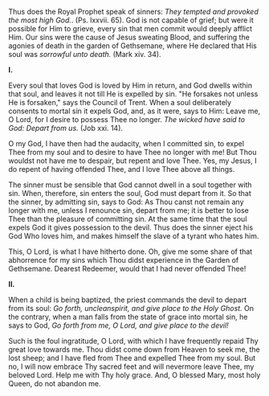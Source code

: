 
Thus does the Royal Prophet speak of sinners: *They tempted and provoked the most high God.*. (Ps. lxxvii. 65). God is not capable of grief; but were it possible for Him to grieve, every sin that men commit would deeply afflict Him. Our sins were the cause of Jesus sweating Blood, and suffering the agonies of death in the garden of Gethsemane, where He declared that His soul was *sorrowful unto death.* (Mark xiv. 34).

**I\.**

Every soul that loves God is loved by Him in return, and God dwells within that soul, and leaves it not till He is expelled by sin. \"He forsakes not unless He is forsaken,\" says the Council of Trent. When a soul deliberately consents to mortal sin it expels God, and, as it were, says to Him: Leave me, O Lord, for I desire to possess Thee no longer. *The wicked have said to God: Depart from us.* (Job xxi. 14).

O my God, I have then had the audacity, when I committed sin, to expel Thee from my soul and to desire to have Thee no longer with me! But Thou wouldst not have me to despair, but repent and love Thee. Yes, my Jesus, I do repent of having offended Thee, and I love Thee above all things.

The sinner must be sensible that God cannot dwell in a soul together with sin. When, therefore, sin enters the soul, God must depart from it. So that the sinner, by admitting sin, says to God: As Thou canst not remain any longer with me, unless I renounce sin, depart from me; it is better to lose Thee than the pleasure of committing sin. At the same time that the soul expels God it gives possession to the devil. Thus does the sinner eject his God Who loves him, and makes himself the slave of a tyrant who hates him.

This, O Lord, is what I have hitherto done. Oh, give me some share of that abhorrence for my sins which Thou didst experience in the Garden of Gethsemane. Dearest Redeemer, would that I had never offended Thee!

**II\.**

When a child is being baptized, the priest commands the devil to depart from its soul: *Go forth, uncleanspirit, and give place to the Holy Ghost.* On the contrary, when a man falls from the state of grace into mortal sin, he says to God, *Go forth from me, O Lord, and give place to the devil!*

Such is the foul ingratitude, O Lord, with which I have frequently repaid Thy great love towards me. Thou didst come down from Heaven to seek me, the lost sheep; and I have fled from Thee and expelled Thee from my soul. But no, I will now embrace Thy sacred feet and will nevermore leave Thee, my beloved Lord. Help me with Thy holy grace. And, O blessed Mary, most holy Queen, do not abandon me.


